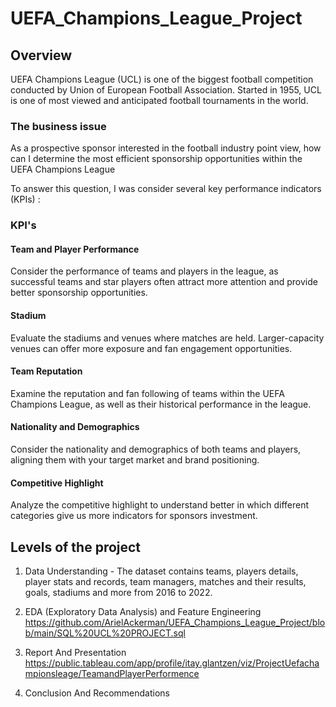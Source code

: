# UEFA_Champions_League_Project

## Overview
UEFA Champions League (UCL) is one of the biggest football competition conducted by Union of European Football Association. Started in 1955, UCL is one of most viewed and anticipated football tournaments in the world.

### The business issue 
As a prospective sponsor interested in the football industry point view, how can I determine the most efficient sponsorship opportunities within the UEFA Champions League

To answer this question, I was consider several key performance indicators (KPIs) :

### KPI's

#### Team and Player Performance 
Consider the performance of teams and players in the league, as successful teams and star players often attract more attention and provide better sponsorship opportunities.

#### Stadium  
Evaluate the stadiums and venues where matches are held. Larger-capacity venues can offer more exposure and fan engagement opportunities.

#### Team Reputation 
Examine the reputation and fan following of teams within the UEFA Champions League, as well as their historical performance in the league.

#### Nationality and Demographics 
Consider the nationality and demographics of both teams and players, aligning them with your target market and brand positioning.

#### Competitive Highlight 
Analyze the competitive highlight to understand better in which different categories give us more indicators for sponsors investment.

## Levels of the project 

1. Data Understanding - The dataset contains teams, players details, player stats and records, team managers, matches and their results, goals, stadiums and more from 2016 to 2022.

2. EDA (Exploratory Data Analysis) and Feature Engineering
   https://github.com/ArielAckerman/UEFA_Champions_League_Project/blob/main/SQL%20UCL%20PROJECT.sql

3. Report And Presentation               
   https://public.tableau.com/app/profile/itay.glantzen/viz/ProjectUefachampionsleage/TeamandPlayerPerformence

4. Conclusion And Recommendations 

